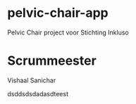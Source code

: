 # pelvic-chair-app

Pelvic Chair project voor Stichting Inkluso

# Scrummeester

Vishaal Sanichar

dsddsdsdadasdteest
